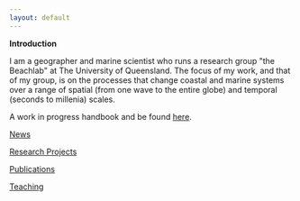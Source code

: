 ```yaml
---
layout: default
---
```

**Introduction**

I am a geographer and marine scientist who runs a research group "the Beachlab" at The University of Queensland. The focus of my work, and that of my group, is on the processes that change coastal and marine systems over a range of spatial (from one wave to the entire globe) and temporal (seconds to millenia) scales.

A work in progress handbook and be found [here](./https://docs.google.com/document/d/1V5W1furB71advLWHzEVlh4uHrdEx8y3HDe0uiU-qUf4/edit?usp=sharing).


[News](./news.html)

[Research Projects](./projects.html)

[Publications](./publications.html)

[Teaching](./teaching.html)
